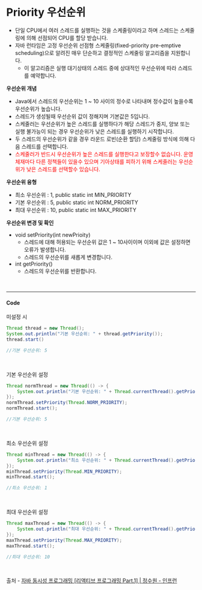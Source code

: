 # Priority 우선순위

* 단일 CPU에서 여러 스레드를 실행하는 것을 스케줄링이라고 하며 스레드는 스케줄링에 의해 선점되어 CPU를 할당 받습니다.
* 자바 런타임은 고정 우선순위 선점형 스케줄링(fixed-priority pre-emptive scheduling)으로 알려진 매우 단순하고 결정적인 스케줄링 알고리즘을 지원합니다.
    * 이 알고리즘은 실행 대기상태의 스레드 중에 상대적인 우선순위에 따라 스레드를 예약합니다.

**우선순위 개념**

* Java에서 스레드의 우선순위는 1 ~ 10 사이의 정수로 나타내며 정수값이 높을수록 우선순위가 높습니다.
* 스레드가 생성될때 우선순위 값이 정해지며 기본값은 5입니다.
* 스케줄러는 우선순위가 높은 스레드를 실행하다가 해당 스레드가 중지, 양보 또는 실행 불가능이 되는 경우 우선순위가 낮은 스레드를 실행하기 시작합니다.
* 두 스레드의 우선순위가 같을 경우 라운드 로빈(순환 할당) 스케줄링 방식에 의해 다음 스레드를 선택합니다.
* <span style='color:red'>스케줄러가 반드시 우선순위가 높은 스레드를 실행한다고 보장할수 없습니다. 운영체재마다 다른 정책들이 있을수 있으며 기아상태를 피하기 위해 스케줄러는 우선순위가 낮은 스레드를 선택할수 있습니다.</span>

**우선순위 융형**

* 최소 우선순위 : 1, public static int MIN_PRIORITY
* 기본 우선순위 : 5, public static int NORM_PRIORITY
* 최대 우선순위 : 10, public static int MAX_PRIORITY

**우선순위 변경 및 확인**

* void setPriority(int newPrioity)
    * 스레드에 대해 허용되는 우선순위 값은 1 ~ 10사이이며 이외에 값은 설정하면 오류가 발생합니다.
    * 스레드의 우선순위를 새롭게 변경합니다.
* int getPriority()
    * 스레드의 우선순위를 반환합니다.

</br>

- - -

#### Code

미설정 시
```java
Thread thread = new Thread();
System.out.println("기본 우선순위: " + thread.getPriority());
thread.start()

//기본 우선순위: 5
```

</br>

기본 우선순위 설정
```java
Thread normThread = new Thread(() -> {
    System.out.println("기본 우선순위: " + Thread.currentThread().getPriority());
});
normThread.setPriority(Thread.NORM_PRIORITY);
normThread.start();

//기본 우선순위: 5
```
</br>

최소 우선순위 설정
```java
Thread minThread = new Thread(() -> {
    System.out.println("최소 우선순위: " + Thread.currentThread().getPriority());
});
minThread.setPriority(Thread.MIN_PRIORITY);
minThread.start();

//최소 우선순위: 1
```

</br>

최대 우선순위 설정
```java
Thread maxThread = new Thread(() -> {
    System.out.println("최대 우선순위: " + Thread.currentThread().getPriority());
});
maxThread.setPriority(Thread.MAX_PRIORITY);
maxThread.start();

//최대 우선순위: 10
```

</br>

출처 - 
 [자바 동시성 프로그래밍 \[리액티브 프로그래밍 Part.1\] | 정수원 - 인프런](https://www.inflearn.com/course/%EC%9E%90%EB%B0%94-%EB%8F%99%EC%8B%9C%EC%84%B1-%ED%94%84%EB%A1%9C%EA%B7%B8%EB%9E%98%EB%B0%8D-%EB%A6%AC%EC%95%A1%ED%8B%B0%EB%B8%8C-part1/dashboard)


